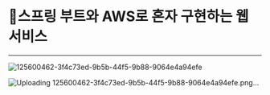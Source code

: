<h1>📖스프링 부트와 AWS로 혼자 구현하는 웹서비스</h1>

<hr>

![125600462-3f4c73ed-9b5b-44f5-9b88-9064e4a94efe](https://github.com/tjdgus903/stormStudy1/assets/158554431/6e183e39-1e9b-42d9-ade9-f24f169f6fc4)


![Uploading 125600462-3f4c73ed-9b5b-44f5-9b88-9064e4a94efe.png…]()

